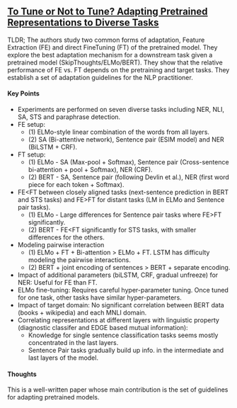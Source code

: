## [To Tune or Not to Tune? Adapting Pretrained Representations to Diverse Tasks](https://arxiv.org/abs/1903.05987)

TLDR; The authors study two common forms of adaptation, Feature Extraction (FE) and direct FineTuning (FT) of the pretrained model. They explore the best adaptation mechanism for a downstream task given a pretrained model (SkipThoughts/ELMo/BERT). They show that the relative performance of FE vs. FT depends on the pretraining and target tasks. They establish a set of adaptation guidelines for the NLP practitioner. 

#### Key Points
- Experiments are performed on seven diverse tasks including NER, NLI, SA, STS and paraphrase detection.
- FE setup:
  - (1) ELMo-style linear combination of the words from all layers. 
  - (2) SA (Bi-attentive network), Sentence pair (ESIM model) and NER (BiLSTM + CRF).
- FT setup:
  - (1) ELMo - SA (Max-pool + Softmax), Sentence pair (Cross-sentence bi-attention + pool + Softmax), NER (CRF).
  - (2) BERT - SA, Sentence pair (following Devlin et al.), NER (first word piece for each token + Softmax).
- FE<FT between closely aligned tasks (next-sentence prediction in BERT and STS tasks) and FE>FT for distant tasks (LM in ELMo and Sentence pair tasks).
  - (1) ELMo - Large differences for Sentence pair tasks where FE>FT significantly.
  - (2) BERT - FE<FT significantly for STS tasks, with smaller differences for the others.
- Modeling pairwise interaction
  - (1) ELMo + FT + Bi-attention > ELMo + FT. LSTM has difficulty modeling the pairwise interactions.
  - (2) BERT + joint encoding of sentences > BERT + separate encoding.
- Impact of additional parameters (biLSTM, CRF, gradual unfreeze) for NER: Useful for FE than FT.
- ELMo fine-tuning: Requires careful hyper-parameter tuning. Once tuned for one task, other tasks have similar hyper-parameters.
- Impact of target domain: No significant correlation between BERT data (books + wikipedia) and each MNLI domain.
- Correlating representations at different layers with linguistic property (diagnostic classifer and EDGE based mutual information):
  - Knowledge for single sentence classification tasks seems mostly concentrated in the last layers.
  - Sentence Pair tasks gradually build up info. in the intermediate and last layers of the model.

#### Thoughts
This is a well-written paper whose main contribution is the set of guidelines for adapting pretrained models. 





